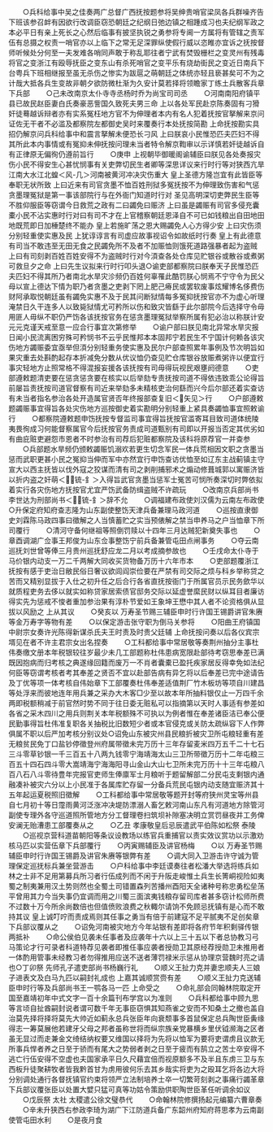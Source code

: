 <!-- { "loadSidebar": true } -->
　　○兵科给事中吴之佳奏两广总督广西抚按题参将吴绅贵哨官梁凤各兵群噪齐告下班该参召衅有因欲行改调臣窃恐朝廷之纪纲日弛边镇之相踵成习也夫纪纲军政之本必平日有亲上死长之心然后临事有披坚执锐之勇参将专阃一方属将有管辖之责军伍有总摄之权责一哨官亦以上临下之常无足深罪纵使假行威以恣睢亦宜诉之抚按督师听候处分何至一夫发难各哨同声敢于称乱耶往者宁武有焚毁栅栏之变灵州有残毒将官之变浙江有殴辱抚臣之变东山有杀死哨官之变平乐有烧劫街民之变近日南兵下台粤兵下班相继报至虽无杀伤之惨实为跋扈之萌朝廷之体统亦轻且亵甚矣可不为之计哉大抵各兵生变故非朝夕欲防微杜渐为久安计莫若择将领瞻家丁练土兵散客兵章下兵部
　　○己未改南京太仆寺寺丞杨时乔为尚宝司司丞
　　○河南南阳府镇平县已故民赵臣妻白氏奏豪恶訾国久致死夫男三命  上以各处军民赴京陈奏固有刁猾奸徒蓦越诉辩者亦有实系冤枉地方官不为伸理者本内有名人犯着抚按官拏解来京问证佐无干者不必滥及都察院左都御史吴时来覆奏行本处抚按简勘  上命抚按勘实具招仍解京问兵科给事中和震言拏解未便恐长刁风  上曰朕哀小民惟恐匹夫匹妇不得其所此本内事情或有冤抑未伸抚按问理未当者特令解京鞫审以示详慎若奸徒越诉自有正律原无偏徇仍遵前旨行
　　○庚申  上视朝毕御暖阁谕辅臣曰朕见各处奏报灾伤小民不得安生心甚忧悯事有关吏弊切民生者卿等深思详议来行时行等对狭西亢旱江南大水江北蝗＜风-几＞河南被黄河冲决灾伤重大  皇上圣德方隆岂宜有此皆臣等奉职无状所致  上曰近来有司官贪墨不恤百姓刑狱多冤抚按不为伸理致伤害和气惩贪墨理冤狱是第一事该部院行与在外衙门知道时行对  圣见高明深切吏弊民生臣等不胜仰服臣等窃谓今日救荒之政有二曰蠲免曰赈济  上曰虽是蠲赈有司官多侵充囊橐小民不沾实惠时行对曰有司不才在上官稽察朝廷恩泽自不可已如钱粮出自田地田地既荒即日加棰楚终不能办  皇上若施旷荡之恩大赐蠲免人心方得少安  上曰灾伤须分别轻重使实惠及民  上犹谆谆言有司虚应故事视诏令如故纸时行奏  皇上有此德意有司当不敢违至无田无食之民蠲免所不及者不加赈恤则饿死道路强暴者起为盗贼  上曰有司刻剥百姓百姓安得不为盗贼时行对今湏查各处仓库见贮银谷或散谷或煮粥可救旦夕之命  上曰先生议拟来行时行叩头退○谕吏部都察院曰朕奉天子民惟恐匹夫匹妇不得其所乃者南北水旱灾沴频仍百姓何辜罹此酷罚朕心悯焉不宁守令为民父母以宣上德达下情为职乃者贪墨之吏剥下罔上肥己瘠民或罢软废事炫耀博名侈费伤财阿承取悦朝廷虽有蠲免实惠不及于民其问断狱情每多冤抑抚按官亦不为虚心听理淹禁日久干连多人以致毙狱情尤可矜所以伤和致灾皆繇于此尔部院今后选择守令毋用匪人毋纵不职仍严饬各该抚按官务在惩贪墨理冤狱举察所属有犯必治以称朕计安元元克谨天戒至意一应合行事宜次第修举
　　○谕户部曰朕见南北异常水旱灾报日闻小民流离困穷殊可矜悯书不云乎民惟邦本本固邦宁若民生不宁国计何赖各该灾伤地方蠲赈委宜亟举但湏分别轻重务使实惠及民尔户部查照累年事例及节次明旨如果灾重去处斟酌起存本折减免分数从优议恤仍查见贮仓库银谷放赈煮粥许以便宜行事灾轻地方止照常格不得混报妄援各该抚按有司毋得玩视民艰壅阏德意
　　○吏部遵敕题清吏要在惩贪惩贪要在核实以后举劾专责抚按司道不得依违致乖公论得旨前屡旨责抚按司道官督察有司近来举劾多未精核吏治何繇而兴今后尔部还着实查访有未当者指名参治各处开造属官贤否年终报部查复旧＜矢见＞行
　　○户部遵敕题蠲赈事宜得旨各处灾伤地方巡按御史着实勘明分别轻重上紧具奏蠲恤事宜照敕谕行
　　○都察院遵敕题申饬抚按专督监司事宜得旨抚按官滥寄耳目致司道体统陵夷畏徇成习何能督察属官今后抚按官务责成司道甄别有司即以开报当否定其优劣如有曲庇赃吏避怨市恩者不时参治有司荐后犯赃都察院及该科将原荐官一并查参
　　○兵部题水旱频仍颁敕蠲赈饥溺欢若更生切念军民一体兵荒相因文职之贪墨当惩而武职更甚小民之冤抑当伸而军中亦然宜行申饬查访优恤至如辽东主战蓟镇主守宣大以西主抚皆以伐外寇之狡谋而清有司之剥削捕邪术之煽动修葺城郭以寓赈济皆以折内盗之奸萌＜锍-釒＞入得旨武官贪墨当惩军士冤苦可悯所奏深切时弊依拟着实行各灾伤地方抚按官尤宜严饬武备防缉盗贼不许疏玩
　　○改南京兵部尚书李世达为刑部尚书＜锍-釒＞辞不允
　　○调福建布政使刘汉儒为云南左布政使○升保定府知府查志隆为山东副使整饬天津兵备兼理马政河道
　　○巡按直隶御史刘霖陈马政四事曰徵解之人当慎蓄贮之实当预俵解之禁当申养马之户当恤章下所司覆行
　　○清河守备何继祖等照倒罚赎以十四年三月达贼犯新奠失事也
　　○章酉调湖广佥事王邦俊为山东佥事整饬宁前兵备兼管屯田点闸事务
　　○夺云南巡抚刘世曾等俸三月贵州巡抚舒应龙二月以考成摘参故也
　　○壬戌命太仆寺于马价银内动支一万二千两解大同收买货物备万历十六年市本
　　○吏部题覆浙江抚按有感于吏治日敝民俗日奢议欲闾阎崇俭要在严禁有司交际之烦与科乡举称贷之苦而又精别显拔于入仕之初升任之后合行各省直抚按衙门于所属官员示民务歛华以就质程吏务去侈以就实如称贷家居索债官邸务交际以延虚誉縻民财以纵耳目者廉访得实先为惩戒不悛者重加参治果有淳朴节爱如王象坤王懋中其人者不论资格俱从显拔以风励之  上从其议
　　○癸亥以  万寿圣节赐三辅臣申时行许国王锡爵讲官朱赓等金万寿字等物有差
　　○以保定游击张守职为倒马关参将
　　○阳曲王府镇国中尉宗女奏许光陈得新谋杀氏夫王时责及时贵父廷辅  上命抚按问奏以后各仪宾宗壻见在者不许主君宗女出名捏奏
　　○工科都给事中常居敬等奏荆州抽分主事杜伟奏缴文册本年税银较往岁最少未几工部题称杜伟患病宽限赴部待考窃思奉差已满既因抱病而归考核之典遂缘回籍而废万一不肖者囊橐已盈托疾家居反得幸免如法纪何臣等窃谓考核者考其奉差之贤否不宜以赴部告病有异乞将以后奉差已完中途请告及丁优等项一体考核自伟始章下工部覆奏杜伟奉差适值荆厂竹木板坊等项自川建昌等处浮来而彼地连年用兵兼之采办大木客□少至以故本年所抽料银仅止一万四千余两即税额稍减于前官然时势不同于往日委无赃私可以指摘第以天时人事适有参差如各省之采木四川之用兵则荆关本年税额殊不可执以为例者惟在奉差诸臣洁已奉公便民勤事得旨杜伟准复职各关抽税比旧数短少者或本官侵克或关防太疏纵容下人作弊俱属不职以后严加考核分别议处○诏免山东被灾州县民粮折被灾卫所屯粮轻重有差无粮贫民免丁口盐钞停徵登州府属带徵未完万历十三年存留麦米四万五千二十七石三斗零草钞银一千三百五十八两九钱零宁海靖海太山三卫所带徵万历十二年屯粮三百五十四石四斗零大嵩靖海宁海海阳寻山金山大山七卫所未完万历十十三年屯粮八百八石八斗零待豊年完报官吏师生俸廪军士月粮听于题留解部二分民屯支剩银内通融凑补被灾六分以上小民准于各属库贮存留一分备兵荒民屯银内动支随宜赈济其十五年起运夏税照旧徵解
　　○工科都给事中常居敬等题开封等府狭州灵宝等州县自七月初十等日霪雨黄河泛涨冲决堤防漂溺人畜乞敕河南山东凡有河道地方除管河副使专理外各守巡道照所管地方分工督理卷扫筑坝补隙塞决明立赏罚昼夜并工务俾安澜无贻漕患工部覆奏从之
　　○乙丑  孝康敬皇后忌辰遣武平伯陈如松祭  泰陵
　　○巡视京营科道苗朝阳等条议设教场以练官兵重捕官以责实效议赏功以示激劝核马匹以实营伍章下兵部覆行
　　○丙寅赐辅臣及讲官杨梅
　　○以  万寿圣节赐辅臣申时行许国王锡爵及讲官朱赓等银弊有差
　　○调大同入卫游击许守诚为管理保定巡抚标兵兼坐营游击
　　○户科给事中李廷谟奏往者松潘大举选将练兵如林之士非不足用第募兵所习者行伍成列而不闲于升阪走峻惟土兵生长箐峒视险如夷蜀之制夷兼用汉土势则然也全蜀土司错置森列苦播州酉阳天全诸种号称忠勇松垒荡平曾用其力今当失事仍宜调而用之川蜀三面滨夷钱粮存留司库者甚多窃计松师所费不过数十万今所余尚数倍也但值偾败浪费之秋輙尔请饷不免顾忌抚镇有是心而不敢持其议  皇上诚叮咛而责成焉则其任事之勇当有倍于前建寇不足平腻夷不足创矣章下兵部议覆从之
　　○诏免河南被灾地方今年站银有差即将各府节年积剩驿传银两抵补
　　○命公侯伯见袭未任事者及应袭年十六以上三十五以下者总协教习弓马策论才行可录者科道特荐见袭者即推任事应袭者授勋卫其原经荐授勋卫未推用者一体酌用管事未经教习者勿得推用应送不送者薄罚禄米示惩从协理京营魏时亮之请也○丁卯祭  先师孔子遣吏部尚书杨巍行礼
　　○顺义王扯力克并妻忠顺夫人三娘子进表文及白马九匹以嗣封礼成也  上嘉其诚顺赏赍有差
　　○顺义王扯力克送辅臣申时行等及兵部尚书王一鹗各马一匹  上命受之
　　○命礼部会同翰林院取定开国至嘉靖初年中式文字一百十余篇刊布学宫以为准则
　　○兵科都给事中顾九思等言顷自扯酋嗣封说者谓可数千年无事臣窃惧其知燕雀之安而不知桑土之撤也盖自治莫先择将择将莫先大帅近如蓟永总兵张臣年向衰颓事多首鼠保定总兵陶世臣夤缘得志一筹莫展他若建牙父母之邦者虽称世将而纵宗族亲党暴横乡里伏钺濒海之区者虽无显过而走兼金文绮结纳权要又维国以择将为先将以恤军为要将吏谓虏且议款无所事兵悍者养之日至于骄而有尾大之势弱者剥之日至于疲而有鹄立之苦士卒安得不逃亡行伍安得不空虚也夫国家承平日久尺藉宜倍而视原额多不及半且东虏三卫与东西板升徒聚耕牧者皆我黔首甘为虏用彼何乐去其乡哉实将吏为之殴耳乞将各边大将分别调处通行各督抚镇官约束将领严立法制培养士卒一切繁苛刻剥之事痛行蠲革章下兵部议覆张臣以处置大嬖只猛可真等功姑令策励供职陶世臣革任听调余如议
　　○戊辰祭  太社  太稷遣公徐文璧恭代
　　○命翰林院修撰扬起元编纂六曹章奏
　　○辛未升狭西右参政李琦为湖广下江防道兵备广东韶州府知府蒋思孝为云南副使管屯田水利
　　○是夜月食

